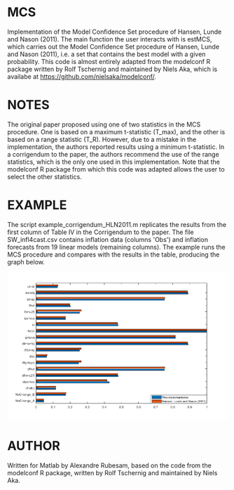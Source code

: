 # MCS
Implementation of the Model Confidence Set procedure of Hansen, Lunde and Nason (2011). The main function the user interacts with is estMCS, which carries out  the Model Confidence Set procedure of Hansen, Lunde and Nason (2011), i.e. a set that contains the best model with a given probability. This code is almost entirely adapted from the modelconf R package written by Rolf Tschernig and maintained by Niels Aka, which is availabe at https://github.com/nielsaka/modelconf/. 

# NOTES
The original paper proposed using one of two statistics in the MCS procedure. One is based on a maximum t-statistic (T_max), and the other is based on a 
range statistic (T_R). However, due to a mistake in the implementation, the authors reported results using a minimum t-statistic. In a corrigendum
to the paper, the authors recommend the use of the range statistics, which is the only one used in this implementation. Note that the modelconf R package from which this code was adapted allows the user to select the other statistics. 

# EXAMPLE
The script example_corrigendum_HLN2011.m replicates the results from the first column of Table IV in the Corrigendum to the paper. The file SW_infl4cast.csv contains inflation data (columns 'Obs') and inflation forecasts from 19 linear models (remaining columns). The example runs the MCS procedure and compares with the results in the table, producing the graph below.  

![plot](./example_corrigendum_HLN2011_barplot.png)

# AUTHOR
Written for Matlab by Alexandre Rubesam, based on the code from the modelconf R package, written by Rolf Tschernig and maintained by Niels Aka. 
